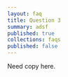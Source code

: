 ```yaml
---
layout: faq
title: Question 3
summary: adsf
published: true
collections: faqs
published: false
---
```


Need copy here.
